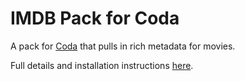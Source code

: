 # IMDB Pack for Coda

A pack for [Coda](https://coda.io/) that pulls in rich metadata for movies.

Full details and installation instructions [here](https://coda.io/@nickhe/imdb-pack).
